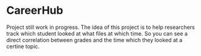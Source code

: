 # CareerHub

Project still work in progress.
The idea of this project is to help researchers track which student looked at what files at which time. 
So you can see a direct correlation between grades and the time which they looked at a certine topic. 
